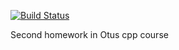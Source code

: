 [![Build Status](https://travis-ci.com/BorisTestov/cpp_allocators.svg?branch=master)](https://travis-ci.com/BorisTestov/cpp_allocators)

Second homework in Otus cpp course
